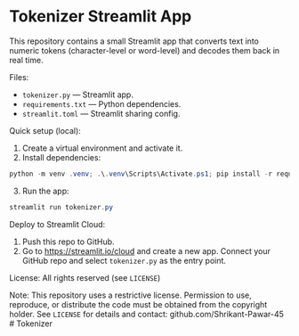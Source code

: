 # Tokenizer Streamlit App

This repository contains a small Streamlit app that converts text into numeric tokens (character-level or word-level) and decodes them back in real time.

Files:

- `tokenizer.py` — Streamlit app.
- `requirements.txt` — Python dependencies.
- `streamlit.toml` — Streamlit sharing config.

Quick setup (local):

1. Create a virtual environment and activate it.
2. Install dependencies:

```powershell
python -m venv .venv; .\.venv\Scripts\Activate.ps1; pip install -r requirements.txt
```

3. Run the app:

```powershell
streamlit run tokenizer.py
```

Deploy to Streamlit Cloud:

1. Push this repo to GitHub.
2. Go to https://streamlit.io/cloud and create a new app. Connect your GitHub repo and select `tokenizer.py` as the entry point.

License: All rights reserved (see `LICENSE`)

Note: This repository uses a restrictive license. Permission to use,
reproduce, or distribute the code must be obtained from the copyright
holder. See `LICENSE` for details and contact: github.com/Shrikant-Pawar-45
#   T o k e n i z e r 
 
 
